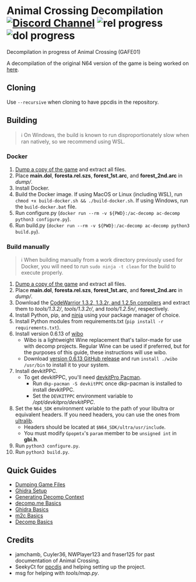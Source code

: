 # Animal Crossing Decompilation [![Discord Channel][discord-badge]][discord] ![rel progress] ![dol progress]
[discord]: https://discord.gg/hKx3FJJgrV
[discord-badge]: https://img.shields.io/discord/727908905392275526?color=%237289DA&logo=discord&logoColor=%23FFFFFF
[rel progress]: https://img.shields.io/endpoint?label=rel&url=https%3A%2F%2Fprogress.decomp.club%2Fdata%2Fanimalcrossing%2Fus%2Frel%2F%3Fmode%3Dshield%26measure%3Dcode
[dol progress]: https://img.shields.io/endpoint?label=dol&url=https%3A%2F%2Fprogress.decomp.club%2Fdata%2Fanimalcrossing%2Fus%2Fdol%2F%3Fmode%3Dshield%26measure%3Dcode

Decompilation in progress of Animal Crossing (GAFE01)

A decompilation of the original N64 version of the game is being worked on [here](https://github.com/zeldaret/af).

## Cloning

Use `--recursive` when cloning to have ppcdis in the repository. 

## Building

> ℹ️ On Windows, the build is known to run disproportionately slow when ran natively, so we recommend using WSL.

### Docker

1. [Dump a copy of the game](./docs/extract_game.md) and extract all files.
2. Place **main.dol**, **foresta.rel.szs**, **forest_1st.arc**, and **forest_2nd.arc** in *dump/*.
3. Install Docker.
4. Build the Docker image. If using MacOS or Linux (including WSL), run `chmod +x build-docker.sh && ./build-docker.sh`. If using Windows, run the `build-docker.bat` file.
5. Run configure.py (`docker run --rm -v ${PWD}:/ac-decomp ac-decomp python3 configure.py`).
6. Run build.py (`docker run --rm -v ${PWD}:/ac-decomp ac-decomp python3 build.py`).

### Build manually

> ℹ️ When building manually from a work directory previously used for Docker, you will need to run `sudo ninja -t clean` for the build to execute properly.

1. [Dump a copy of the game](./docs/extract_game.md) and extract all files.
2. Place **main.dol**, **foresta.rel.szs**, **forest_1st.arc**, and **forest_2nd.arc** in *dump/*.
3. Download the [CodeWarrior 1.3.2, 1.3.2r, and 1.2.5n compilers](https://files.decomp.dev/compilers_latest.zip) and extract them to *tools/1.3.2/*, *tools/1.3.2r/*, and *tools/1.2.5n/*, respectively.
4. Install Python, pip, and [ninja](https://github.com/ninja-build/ninja/wiki/Pre-built-Ninja-packages#package-managers) using your package manager of choice.
5. Install Python modules from requirements.txt (`pip install -r requirements.txt`).
6. Install version 0.6.13 of [wibo](https://github.com/decompals/wibo)
    - Wibo is a lightweight Wine replacement that's tailor-made for use with decomp projects. Regular Wine can be used if preferred, but for the purposes of this guide, these instructions will use wibo.
    - Download [version 0.6.13 GitHub release](https://github.com/decompals/wibo/releases/tag/0.6.13) and run `install ./wibo /usr/bin` to install it to your system.
7. Install devkitPPC.
    - To get devkitPPC, you'll need [devkitPro Pacman](https://devkitpro.org/wiki/devkitPro_pacman#Installing_devkitPro_Pacman).
        - Run `dkp-pacman -S devkitPPC` once dkp-pacman is installed to install devkitPPC.
        - Set the `DEVKITPPC` environment variable to */opt/devkitpro/devkitPPC*.
8. Set the `N64_SDK` environment variable to the path of your libultra or equivalent headers. If you need headers, you can use the ones from [ultralib](https://github.com/decompals/ultralib).
    - Headers should be located at `$N64_SDK/ultra/usr/include`.
    - You must modify `Gpopmtx`'s `param` member to be `unsigned int` in **gbi.h**.
9. Run `python3 configure.py`.
10. Run `python3 build.py`.

## Quick Guides
- [Dumping Game Files](./docs/extract_game.md)
- [Ghidra Setup](./docs/ghidra_setup.md)
- [Generating Decomp Context](./docs/generating_decomp_context.md)
- [decomp.me Basics](./docs/decomp_me_basics.md)
- [Ghidra Basics](./docs/ghidra_basics.md)
- [m2c Basics](./docs/m2c_basics.md)
- [Decomp Basics](./docs/decomp_basics.md)

## Credits

- jamchamb, Cuyler36, NWPlayer123 and fraser125 for past documentation of Animal Crossing.
- SeekyCt for [ppcdis](https://github.com/SeekyCt/ppcdis/) and helping setting up the project.
- msg for helping with *tools/map.py*.
